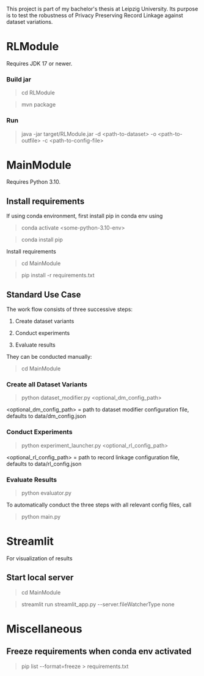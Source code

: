 This project is part of my bachelor's thesis at Leipzig University.
Its purpose is to test the robustness of Privacy Preserving Record Linkage against dataset variations.

# RLModule

Requires JDK 17 or newer.

### Build jar
> cd RLModule

> mvn package

### Run
> java -jar target/RLModule.jar -d \<path-to-dataset\> -o \<path-to-outfile\> -c \<path-to-config-file\>

# MainModule

Requires Python 3.10.

## Install requirements

If using conda environment, first install pip in conda env using

> conda activate \<some-python-3.10-env\>

> conda install pip

Install requirements

> cd MainModule

> pip install -r requirements.txt

## Standard Use Case

The work flow consists of three successive steps:

1. Create dataset variants

2. Conduct experiments

3. Evaluate results

They can be conducted manually:

> cd MainModule

### Create all Dataset Variants

> python dataset_modifier.py \<optional_dm_config_path\>

<optional_dm_config_path> = path to dataset modifier configuration file, defaults to data/dm_config.json

### Conduct Experiments

> python experiment_launcher.py <optional_rl_config_path>

\<optional_rl_config_path\> = path to record linkage configuration file, defaults to data/rl_config.json

### Evaluate Results

> python evaluator.py

To automatically conduct the three steps with all relevant config files, call

> python main.py

# Streamlit

For visualization of results

## Start local server

> cd MainModule

> streamlit run streamlit_app.py --server.fileWatcherType none

# Miscellaneous

## Freeze requirements when conda env activated

> pip list --format=freeze \> requirements.txt
